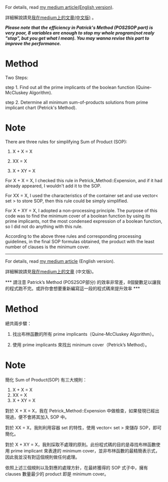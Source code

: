For details, read [my medium article(English version)](https://medium.com/mirkat-x-blog/implement-quine-mccluskey-algorithm-and-petricks-method-in-c-40168163474).

詳細解說請見[我在medium上的文章(中文版)](https://medium.com/mirkat-x-blog/%E4%BD%BF%E7%94%A8c-%E5%AF%A6%E4%BD%9Cquine-mccluskey-algorithm%E8%88%87petricks-method-9775c9033620) 。

***Please note that the efficiency in Patrick's Method (POS2SOP part) is very poor, 8 variables are enough to stop my whole program(not realy "stop", but you get what I mean). You may wanna revise this part to improve the performance.***

# Method

Two Steps:

step 1. Find out all the prime implicants of the boolean function (Quine-McCluskey Algorithm).

step 2. Determine all minimum sum-of-products solutions from prime implicant chart (Petrick's Method).

# Note

There are three rules for simplifying Sum of Product (SOP):

1. X + X = X

2. XX = X

3. X + XY = X

For X + X = X, I checked this rule in Petrick_Method::Expension, and if it had already appeared, I wouldn't add it to the SOP.

For XX = X, I used the characteristics of the container set and use vector< set<string> > to store SOP, then this rule could be simply simplified.

For X + XY = X, I adopted a non-processing principle. The purpose of this code was to find the minimum cover of a boolean function by using its prime implicants, not the most condensed expression of a boolean function, so I did not do anything with this rule.

According to the above three rules and corresponding processing guidelines, in the final SOP formulas obtained, the product with the least number of clauses is the minimum cover.

---

For details, read [my medium article](https://medium.com/mirkat-x-blog/implement-quine-mccluskey-algorithm-and-petricks-method-in-c-40168163474) (English version).

詳細解說請見[我在medium上的文章](https://medium.com/mirkat-x-blog/%E4%BD%BF%E7%94%A8c-%E5%AF%A6%E4%BD%9Cquine-mccluskey-algorithm%E8%88%87petricks-method-9775c9033620) (中文版)。

*** 請注意 Patrick’s Method (POS2SOP部分) 的效率非常差，8個變數足以讓我的程式跑不完。或許你會想要重新編寫這一段的程式碼來提升效率 ***

# Method

總共兩步驟：

1. 找出布林函數的所有 prime implicants（Quine-McCluskey Algorithm）。

2. 使用 prime implicants 來找出 minimum cover（Petrick’s Method）。

# Note

簡化 Sum of Product(SOP) 有三大規則：
1. X + X = X
2. XX = X
3. X + XY = X

對於 X + X = X，我在 Petrick_Method::Expension 中做檢查，如果發現已經出現過，便不會將其加入 SOP 中。

對於 XX = X，我則利用容器 set 的特性，使用 vector< set<string> > 來儲存 SOP，即可簡化。

對於 X + XY = X，我則採取不處理的原則。此份程式碼的目的是尋找布林函數使用 prime implicant 來表達的 minimum cover，並非布林函數的最精簡表示式，因此我並沒有對這個規則做任何處理。

依照上述三個規則以及對應的處理方針，在最終獲得的 SOP 式子中，擁有 clauses 數量最少的 product 即是 minimum cover。
